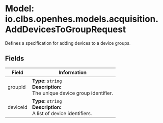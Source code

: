 # Model: io.clbs.openhes.models.acquisition.AddDevicesToGroupRequest

Defines a specification for adding devices to a device groups.

## Fields

| Field | Information |
| --- | --- |
| groupId | <b>Type:</b> `string`<br><b>Description:</b><br>The unique device group identifier. |
| deviceId | <b>Type:</b> `string`<br><b>Description:</b><br>A list of device identifiers. |

